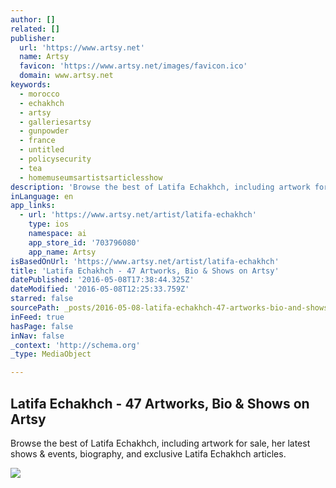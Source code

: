 ```yaml
---
author: []
related: []
publisher:
  url: 'https://www.artsy.net'
  name: Artsy
  favicon: 'https://www.artsy.net/images/favicon.ico'
  domain: www.artsy.net
keywords:
  - morocco
  - echakhch
  - artsy
  - galleriesartsy
  - gunpowder
  - france
  - untitled
  - policysecurity
  - tea
  - homemuseumsartistsarticlesshow
description: 'Browse the best of Latifa Echakhch, including artwork for sale, her latest shows & events, biography, and exclusive Latifa Echakhch articles.'
inLanguage: en
app_links:
  - url: 'https://www.artsy.net/artist/latifa-echakhch'
    type: ios
    namespace: ai
    app_store_id: '703796080'
    app_name: Artsy
isBasedOnUrl: 'https://www.artsy.net/artist/latifa-echakhch'
title: 'Latifa Echakhch - 47 Artworks, Bio & Shows on Artsy'
datePublished: '2016-05-08T17:38:44.325Z'
dateModified: '2016-05-08T12:25:33.759Z'
starred: false
sourcePath: _posts/2016-05-08-latifa-echakhch-47-artworks-bio-and-shows-on-artsy.md
inFeed: true
hasPage: false
inNav: false
_context: 'http://schema.org'
_type: MediaObject

---
```

<article style=""><h1>Latifa Echakhch - 47 Artworks, Bio &amp; Shows on Artsy</h1><p>Browse the best of Latifa Echakhch, including artwork for sale, her latest shows &amp; events, biography, and exclusive Latifa Echakhch articles.</p><img src="https://d32dm0rphc51dk.cloudfront.net/Xfzi1iV0jnY7R0WIQrzVBA/large.jpg" /></article>